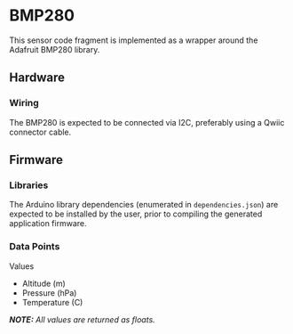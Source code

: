 BMP280
======

This sensor code fragment is implemented as a wrapper around the Adafruit
BMP280 library.

Hardware
--------

### Wiring

The BMP280 is expected to be connected via I2C, preferably using a Qwiic
connector cable.

Firmware
--------

### Libraries

The Arduino library dependencies (enumerated in `dependencies.json`) are
expected to be installed by the user, prior to compiling the generated
application firmware.

### Data Points

Values

- Altitude (m)
- Pressure (hPa)
- Temperature (C)

_**NOTE:** All values are returned as floats._
